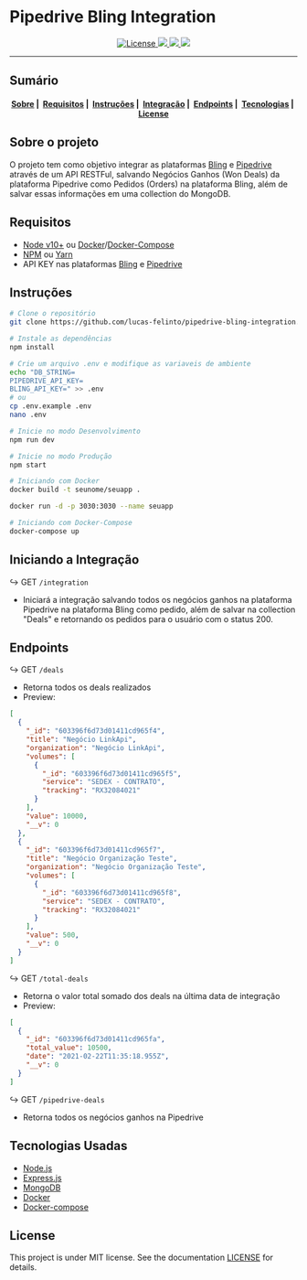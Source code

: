 # Pipedrive Bling Integration
<p align="center">
  <a href="LICENSE">
    <img alt="License" src="https://img.shields.io/badge/license-MIT-%23F8952D">
    <img src="https://img.shields.io/github/languages/top/lucas-felinto/pipedrive-bling-integration"/>
    <img src="https://img.shields.io/node/v/nodemon"/>
    <img src="https://img.shields.io/github/last-commit/lucas-felinto/pipedrive-bling-integration"/>
  </a>
</p>

---
## Sumário
<h4 align="center">
  <a href="#sobre-o-projeto">Sobre</a>&nbsp;|&nbsp;
  <a href="#requisitos">Requisitos</a>&nbsp;|&nbsp;
  <a href="#instruções">Instruções</a>&nbsp;|&nbsp;
  <a href="#iniciando-a-integração">Integração</a>&nbsp;|&nbsp;
  <a href="#endpoints">Endpoints</a>&nbsp;|&nbsp;
  <a href="#tecnologias-usadas">Tecnologias</a>&nbsp;|&nbsp;
  <a href="#license">License</a>
</h4>

## Sobre o projeto
O projeto tem como objetivo integrar as plataformas [Bling](https://www.bling.com.br/home) e [Pipedrive](https://www.pipedrive.com/pt) através de um API RESTFul, salvando Negócios Ganhos (Won Deals) da plataforma Pipedrive como Pedidos (Orders) na plataforma Bling, além de salvar essas informações em uma collection do MongoDB.
## Requisitos

- [Node v10+](https://nodejs.org/en/docs/) ou [Docker](https://docs.docker.com/)/[Docker-Compose](https://docs.docker.com/compose/)
- [NPM](https://www.npmjs.com/) ou [Yarn](https://classic.yarnpkg.com/en/docs/)
- API KEY nas plataformas [Bling](https://www.bling.com.br/home) e [Pipedrive](https://www.pipedrive.com/pt)

## Instruções

```bash
# Clone o repositório
git clone https://github.com/lucas-felinto/pipedrive-bling-integration.git

# Instale as dependências
npm install

# Crie um arquivo .env e modifique as variaveis de ambiente
echo "DB_STRING=
PIPEDRIVE_API_KEY=
BLING_API_KEY=" >> .env
# ou
cp .env.example .env
nano .env

# Inicie no modo Desenvolvimento
npm run dev

# Inicie no modo Produção
npm start

# Iniciando com Docker
docker build -t seunome/seuapp .

docker run -d -p 3030:3030 --name seuapp

# Iniciando com Docker-Compose
docker-compose up
```

## Iniciando a Integração
:arrow_right_hook: GET `/integration` 
- Iniciará a integração salvando todos os negócios ganhos na plataforma Pipedrive na plataforma Bling como pedido, além de salvar na collection "Deals" e retornando os pedidos para o usuário com o status 200.

## Endpoints
:arrow_right_hook: GET `/deals` 
- Retorna todos os deals realizados
- Preview: 
```json
[
  {
    "_id": "603396f6d73d01411cd965f4",
    "title": "Negócio LinkApi",
    "organization": "Negócio LinkApi",
    "volumes": [
      {
        "_id": "603396f6d73d01411cd965f5",
        "service": "SEDEX - CONTRATO",
        "tracking": "RX32084021"
      }
    ],
    "value": 10000,
    "__v": 0
  },
  {
    "_id": "603396f6d73d01411cd965f7",
    "title": "Negócio Organização Teste",
    "organization": "Negócio Organização Teste",
    "volumes": [
      {
        "_id": "603396f6d73d01411cd965f8",
        "service": "SEDEX - CONTRATO",
        "tracking": "RX32084021"
      }
    ],
    "value": 500,
    "__v": 0
  }
]
```

:arrow_right_hook: GET `/total-deals` 
- Retorna o valor total somado dos deals na última data de integração
- Preview: 
```json
[
  {
    "_id": "603396f6d73d01411cd965fa",
    "total_value": 10500,
    "date": "2021-02-22T11:35:18.955Z",
    "__v": 0
  }
]
```
:arrow_right_hook: GET `/pipedrive-deals` 
- Retorna todos os negócios ganhos na Pipedrive

## Tecnologias Usadas

- [Node.js](https://nodejs.org/en/docs/)
- [Express.js](https://expressjs.com/pt-br/)
- [MongoDB](https://docs.mongodb.com/)
- [Docker](https://docs.docker.com/)
- [Docker-compose](https://docs.docker.com/compose/compose-file/)
## License 

This project is under MIT license. See the documentation [LICENSE](LICENSE) for details.
